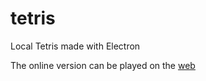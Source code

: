 # tetris
Local Tetris made with Electron

The online version can be played on the [web](https://pik6c.tech/tetris)
